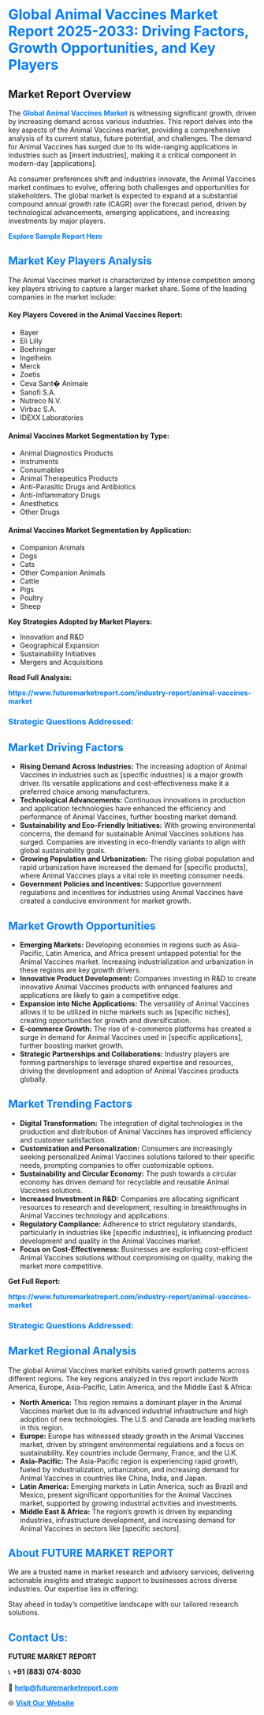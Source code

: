 <h1 style="color: #007BFF;">Global Animal Vaccines Market Report 2025-2033: Driving Factors, Growth Opportunities, and Key Players</h1>

<section id="overview">
<h2>Market Report Overview</h2>
<p>The <a href="https://www.futuremarketreport.com/industry-report/animal-vaccines-market" style="color: #007BFF; text-decoration: none;"><strong>Global Animal Vaccines Market</strong></a> is witnessing significant growth, driven by increasing demand across various industries. This report delves into the key aspects of the Animal Vaccines market, providing a comprehensive analysis of its current status, future potential, and challenges. The demand for Animal Vaccines has surged due to its wide-ranging applications in industries such as [insert industries], making it a critical component in modern-day [applications].</p>
<p>As consumer preferences shift and industries innovate, the Animal Vaccines market continues to evolve, offering both challenges and opportunities for stakeholders. The global market is expected to expand at a substantial compound annual growth rate (CAGR) over the forecast period, driven by technological advancements, emerging applications, and increasing investments by major players.</p>
</section>

<section id="overview">
<p><a href="https://www.futuremarketreport.com/request-sample/reportId=36935" style="color: #007BFF; text-decoration: none;"><strong>Explore Sample Report Here</strong></a></p>
</section>

<section id="key-players">
<h2 style="color: #007BFF;">Market Key Players Analysis</h2>
<p>The Animal Vaccines market is characterized by intense competition among key players striving to capture a larger market share. Some of the leading companies in the market include:</p>
<h4>Key Players Covered in the Animal Vaccines Report:</h4>
<ul><li>Bayer</li><li>Eli Lilly</li><li>Boehringer</li><li>Ingelheim</li><li>Merck</li><li>Zoetis</li><li>Ceva Sant� Animale</li><li>Sanofi S.A.</li><li>Nutreco N.V.</li><li>Virbac S.A.</li><li>IDEXX Laboratories</li></ul>
<h4>Animal Vaccines Market Segmentation by Type:</h4>
<ul><li>Animal Diagnostics Products</li><li>Instruments</li><li>Consumables</li><li>Animal Therapeutics Products</li><li>Anti-Parasitic Drugs and Antibiotics</li><li>Anti-Inflammatory Drugs</li><li>Anesthetics</li><li>Other Drugs</li></ul>

<h4>Animal Vaccines Market Segmentation by Application:</h4>
<ul><li>Companion Animals</li><li>Dogs</li><li>Cats</li><li>Other Companion Animals</li><li>Cattle</li><li>Pigs</li><li>Poultry</li><li>Sheep</li></ul>
<p><strong>Key Strategies Adopted by Market Players:</strong></p>
<ul>
<li>Innovation and R&D</li>
<li>Geographical Expansion</li>
<li>Sustainability Initiatives</li>
<li>Mergers and Acquisitions</li>
</ul>
</section>

<section>
<p><strong>Read Full Analysis: </strong></p><a href="https://www.futuremarketreport.com/industry-report/animal-vaccines-market" style="color: #007BFF; text-decoration: none;"><strong>https://www.futuremarketreport.com/industry-report/animal-vaccines-market</strong></a>
<h3 style="color: #007BFF;">Strategic Questions Addressed:</h3>
</section>

<section id="driving-factors">
<h2 style="color: #007BFF;">Market Driving Factors</h2>
<ul>
<li><strong>Rising Demand Across Industries:</strong> The increasing adoption of Animal Vaccines in industries such as [specific industries] is a major growth driver. Its versatile applications and cost-effectiveness make it a preferred choice among manufacturers.</li>
<li><strong>Technological Advancements:</strong> Continuous innovations in production and application technologies have enhanced the efficiency and performance of Animal Vaccines, further boosting market demand.</li>
<li><strong>Sustainability and Eco-Friendly Initiatives:</strong> With growing environmental concerns, the demand for sustainable Animal Vaccines solutions has surged. Companies are investing in eco-friendly variants to align with global sustainability goals.</li>
<li><strong>Growing Population and Urbanization:</strong> The rising global population and rapid urbanization have increased the demand for [specific products], where Animal Vaccines plays a vital role in meeting consumer needs.</li>
<li><strong>Government Policies and Incentives:</strong> Supportive government regulations and incentives for industries using Animal Vaccines have created a conducive environment for market growth.</li>
</ul>
</section>

<section id="growth-opportunities">
<h2 style="color: #007BFF;">Market Growth Opportunities</h2>
<ul>
<li><strong>Emerging Markets:</strong> Developing economies in regions such as Asia-Pacific, Latin America, and Africa present untapped potential for the Animal Vaccines market. Increasing industrialization and urbanization in these regions are key growth drivers.</li>
<li><strong>Innovative Product Development:</strong> Companies investing in R&D to create innovative Animal Vaccines products with enhanced features and applications are likely to gain a competitive edge.</li>
<li><strong>Expansion into Niche Applications:</strong> The versatility of Animal Vaccines allows it to be utilized in niche markets such as [specific niches], creating opportunities for growth and diversification.</li>
<li><strong>E-commerce Growth:</strong> The rise of e-commerce platforms has created a surge in demand for Animal Vaccines used in [specific applications], further boosting market growth.</li>
<li><strong>Strategic Partnerships and Collaborations:</strong> Industry players are forming partnerships to leverage shared expertise and resources, driving the development and adoption of Animal Vaccines products globally.</li>
</ul>
</section>

<section id="trending-factors">
<h2 style="color: #007BFF;">Market Trending Factors</h2>
<ul>
<li><strong>Digital Transformation:</strong> The integration of digital technologies in the production and distribution of Animal Vaccines has improved efficiency and customer satisfaction.</li>
<li><strong>Customization and Personalization:</strong> Consumers are increasingly seeking personalized Animal Vaccines solutions tailored to their specific needs, prompting companies to offer customizable options.</li>
<li><strong>Sustainability and Circular Economy:</strong> The push towards a circular economy has driven demand for recyclable and reusable Animal Vaccines solutions.</li>
<li><strong>Increased Investment in R&D:</strong> Companies are allocating significant resources to research and development, resulting in breakthroughs in Animal Vaccines technology and applications.</li>
<li><strong>Regulatory Compliance:</strong> Adherence to strict regulatory standards, particularly in industries like [specific industries], is influencing product development and quality in the Animal Vaccines market.</li>
<li><strong>Focus on Cost-Effectiveness:</strong> Businesses are exploring cost-efficient Animal Vaccines solutions without compromising on quality, making the market more competitive.</li>
</ul>
</section>

<section>
<p><strong>Get Full Report: </strong></p><a href="https://www.futuremarketreport.com/industry-report/animal-vaccines-market" style="color: #007BFF; text-decoration: none;"><strong>https://www.futuremarketreport.com/industry-report/animal-vaccines-market</strong></a>
<h3 style="color: #007BFF;">Strategic Questions Addressed:</h3>
</section>


<section id="regional-analysis">
<h2 style="color: #007BFF;">Market Regional Analysis</h2>
<p>The global Animal Vaccines market exhibits varied growth patterns across different regions. The key regions analyzed in this report include North America, Europe, Asia-Pacific, Latin America, and the Middle East & Africa:</p>
<ul>
<li><strong>North America:</strong> This region remains a dominant player in the Animal Vaccines market due to its advanced industrial infrastructure and high adoption of new technologies. The U.S. and Canada are leading markets in this region.</li>
<li><strong>Europe:</strong> Europe has witnessed steady growth in the Animal Vaccines market, driven by stringent environmental regulations and a focus on sustainability. Key countries include Germany, France, and the U.K.</li>
<li><strong>Asia-Pacific:</strong> The Asia-Pacific region is experiencing rapid growth, fueled by industrialization, urbanization, and increasing demand for Animal Vaccines in countries like China, India, and Japan.</li>
<li><strong>Latin America:</strong> Emerging markets in Latin America, such as Brazil and Mexico, present significant opportunities for the Animal Vaccines market, supported by growing industrial activities and investments.</li>
<li><strong>Middle East & Africa:</strong> The region’s growth is driven by expanding industries, infrastructure development, and increasing demand for Animal Vaccines in sectors like [specific sectors].</li>
</ul>
</section>

<footer>
<h2 style="color: #007BFF;">About FUTURE MARKET REPORT</h2>
<p>We are a trusted name in market research and advisory services, delivering actionable insights and strategic support to businesses across diverse industries. Our expertise lies in offering:</p>

<p>Stay ahead in today’s competitive landscape with our tailored research solutions.</p>

<h2 style="color: #007BFF;">Contact Us:</h2>
<p><strong>FUTURE MARKET REPORT</strong></p>
<p>📞 <strong>+91 (883) 074-8030</strong></p>
<p>📧 <strong><a href="mailto:help@futuremarketreport.com" style="color: #007BFF;">help@futuremarketreport.com</a></strong></p>
<p>🌐 <strong><a href="https://www.futuremarketreport.com/" style="color: #007BFF;">Visit Our Website</a></strong></p>
</footer>
